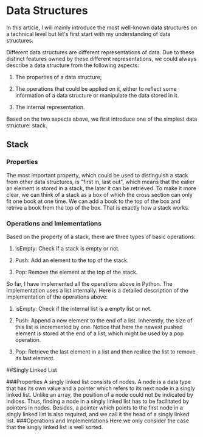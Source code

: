 # Data Structures

In this article, I will mainly introduce the most well-known data structures on a technical level but let's first start with my understanding of data structures.

Different data structures are different representations of data. Due to these distinct features owned by these different representations, we could always describe a data structure from the following aspects:

1. The properties of a data structure;

2. The operations that could be applied on it, either to reflect some information of a data structure or manipulate the data stored in it.

3. The internal representation.

Based on the two aspects above, we first introduce one of the simplest data structure: stack.

## Stack

### Properties

The most important property, which could be used to distinguish a stack from other data structures, is "first in, last out", which means that the ealier an element is stored in a stack, the later it can be retrieved. To make it more clear, we can think of a stack as a box of which the cross section can only fit one book at one time. We can add a book to the top of the box and retrive a book from the top of the box. That is exactly how a stack works.

### Operations and Imlementations

Based on the property of a stack, there are three types of basic operations:

1. isEmpty: Check if a stack is empty or not.

2. Push: Add an element to the top of the stack.

3. Pop: Remove the element at the top of the stack.

So far, I have implemented all the operations above in Python. The implementation uses a list internally. Here is a detailed description of the implementation of the operations above:

1. isEmpty: Check if the internal list is a empty list or not.

2. Push: Append a new element to the end of a list. Inherently, the size of this list is incremented by one. Notice that here the newest pushed element is stored at the end of a list, which might be used by a pop operation.

3. Pop: Retrieve the last element in a list and then reslice the list to remove its last element.

##Singly Linked List

###Properties
A singly linked list consists of nodes. A node is a data type that has its own value and a pointer which refers to its next node in a singly linked list. Unlike an array, the position of a node could not be indicated by indices. Thus, finding a node in a singly linked list has to be facilitated by pointers in nodes. Besides, a pointer which points to the first node in a singly linked list is also required, and we call it the head of a singly linked list.
###Operations and Implementations
Here we only consider the case that the singly linked list is well sorted. 
